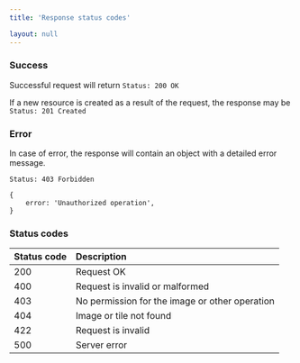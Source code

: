 ```yaml
---
title: 'Response status codes'

layout: null
---
```


### Success

Successful request will return
```Status: 200 OK```

If a new resource is created as a result of the request, the response may be
```Status: 201 Created```

### Error

In case of error, the response will contain an object with a detailed error message.

```Status: 403 Forbidden```
```
{
    error: 'Unauthorized operation',
}
```

### Status codes

| Status code   | Description
| :----------- | :------------
| 200        | Request OK       
| 400        | Request is invalid or malformed
| 403        | No permission for the image or other operation
| 404     | Image or tile not found
| 422      | Request is invalid
| 500      | Server error
